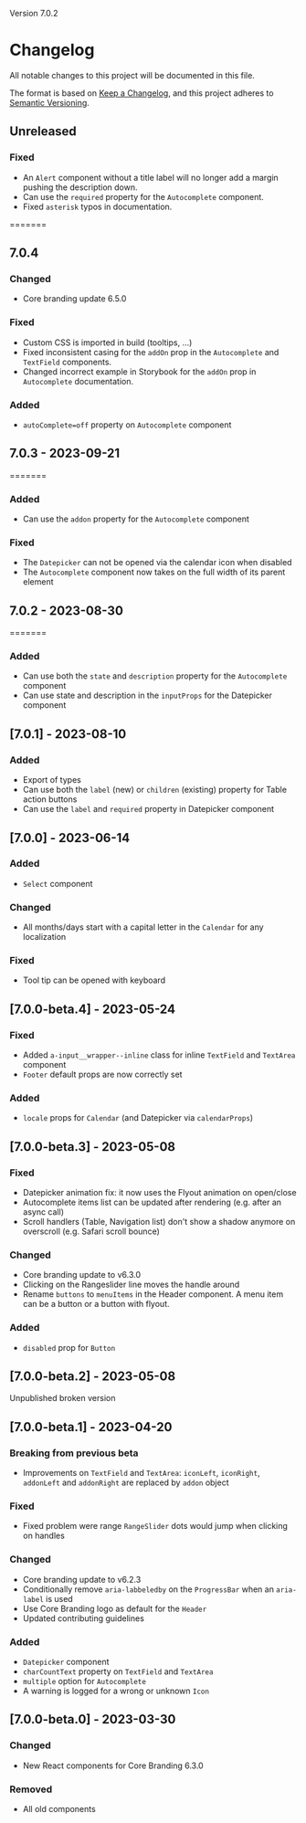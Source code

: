 Version 7.0.2

# Changelog

All notable changes to this project will be documented in this file.

The format is based on [Keep a Changelog](https://keepachangelog.com/en/1.0.0/),
and this project adheres to [Semantic Versioning](https://semver.org/spec/v2.0.0.html).

## Unreleased

### Fixed

- An `Alert` component without a title label will no longer add a margin pushing the description down.
- Can use the `required` property for the `Autocomplete` component.
- Fixed `asterisk` typos in documentation.

=======

## 7.0.4

### Changed

- Core branding update 6.5.0

### Fixed

- Custom CSS is imported in build (tooltips, ...)
- Fixed inconsistent casing for the `addOn` prop in the `Autocomplete` and `TextField` components.
- Changed incorrect example in Storybook for the `addOn` prop in `Autocomplete` documentation.

### Added

- `autoComplete=off` property on `Autocomplete` component

## 7.0.3 - 2023-09-21

=======

### Added

- Can use the `addon` property for the `Autocomplete` component

### Fixed

- The `Datepicker` can not be opened via the calendar icon when disabled
- The `Autocomplete` component now takes on the full width of its parent element

## 7.0.2 - 2023-08-30

=======

### Added

- Can use both the `state` and `description` property for the `Autocomplete` component
- Can use state and description in the `inputProps` for the Datepicker component

## [7.0.1] - 2023-08-10

### Added

- Export of types
- Can use both the `label` (new) or `children` (existing) property for Table action buttons
- Can use the `label` and `required` property in Datepicker component

## [7.0.0] - 2023-06-14

### Added

- `Select` component

### Changed

- All months/days start with a capital letter in the `Calendar` for any localization

### Fixed

- Tool tip can be opened with keyboard

## [7.0.0-beta.4] - 2023-05-24

### Fixed

- Added `a-input__wrapper--inline` class for inline `TextField` and `TextArea` component
- `Footer` default props are now correctly set

### Added

- `locale` props for `Calendar` (and Datepicker via `calendarProps`)

## [7.0.0-beta.3] - 2023-05-08

### Fixed

- Datepicker animation fix: it now uses the Flyout animation on open/close
- Autocomplete items list can be updated after rendering (e.g. after an async call)
- Scroll handlers (Table, Navigation list) don't show a shadow anymore on overscroll (e.g. Safari scroll bounce)

### Changed

- Core branding update to v6.3.0
- Clicking on the Rangeslider line moves the handle around
- Rename `buttons` to `menuItems` in the Header component. A menu item can be a button or a button with flyout.

### Added

- `disabled` prop for `Button`

## [7.0.0-beta.2] - 2023-05-08

Unpublished broken version

## [7.0.0-beta.1] - 2023-04-20

### Breaking from previous beta

- Improvements on `TextField` and `TextArea`: `iconLeft`, `iconRight`, `addonLeft` and `addonRight` are replaced by `addon` object

### Fixed

- Fixed problem were range `RangeSlider` dots would jump when clicking on handles

### Changed

- Core branding update to v6.2.3
- Conditionally remove `aria-labbeledby` on the `ProgressBar` when an `aria-label` is used
- Use Core Branding logo as default for the `Header`
- Updated contributing guidelines

### Added

- `Datepicker` component
- `charCountText` property on `TextField` and `TextArea`
- `multiple` option for `Autocomplete`
- A warning is logged for a wrong or unknown `Icon`

## [7.0.0-beta.0] - 2023-03-30

### Changed

- New React components for Core Branding 6.3.0

### Removed

- All old components
